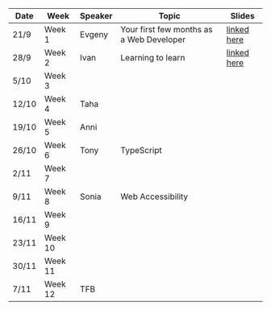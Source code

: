| Date |   Week  | Speaker |  Topic                                   | Slides  |
|------|---------|---------|------------------------------------------|---------|
| 21/9 |  Week 1 |  Evgeny | Your first few months as a Web Developer | [linked here](https://www.canva.com/design/DAE28XUuJIY/pd8PovYjv-M9vbsyENKwYg/view?utm_content=DAE28XUuJIY&utm_campaign=designshare&utm_medium=link2&utm_source=sharebutton)        |
| 28/9 |  Week 2 |  Ivan   | Learning to learn                        | [linked here](https://learning-how-to-learn.vercel.app/#0)        |
| 5/10 |  Week 3 |         |                                          |         | 
|12/10 |  Week 4 | Taha    |                                          |         |
|19/10 |  Week 5 | Anni    |                                          |         |
|26/10 |  Week 6 | Tony    | TypeScript                               |         |
| 2/11 |  Week 7 |         |                                          |         |
| 9/11 |  Week 8 | Sonia   | Web Accessibility                        |         |
| 16/11|  Week 9 |         |                                          |         |
| 23/11| Week 10 |         |                                          |         |
| 30/11| Week 11 |         |                                          |         |
| 7/11  | Week 12 | TFB         |                                          |         |

